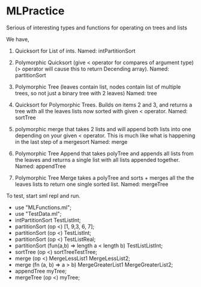 MLPractice
==========

Serious of interesting types and functions for operating on trees and lists

We have,
1. Quicksort for List of ints. 
Named: intPartitionSort

2. Polymorphic Quicksort (give < operator for compares of argument type) (> operator will cause this to return Decending array). 
Named: partitionSort

3. Polymorphic Tree (leaves contain list, nodes contain list of multiple trees, so not just a binary tree with 2 leaves) 
Named: tree

4. Quicksort for Polymorphic Trees.  Builds on items 2 and 3, and returns a tree with all the leaves lists now sorted with given < operator.
Named: sortTree

5. polymorphic merge that takes 2 lists and will append both lists into one depending on your given < operator.  This is much like what is happening in the last step of a mergesort
Named: merge

6.  Polymorphic Tree Append that takes polyTree and appends all lists from the leaves and returns a single list with all lists appended together.
Named: appendTree

7.  Polymorphic Tree Merge takes a polyTree and sorts + merges all the the leaves lists to return one single sorted list.
Named: mergeTree

To test, start sml repl and run.

- use "MLFunctions.ml";
- use "TestData.ml";
- intPartitionSort TestListInt;
- partitionSort (op <) [1, 9,3, 6, 7];
- partitionSort (op <) TestListInt;
- partitionSort (op <) TestListReal;
- partitionSort (fun(a,b) => length a < length b) TestListListInt;
- sortTree (op <) sortTreeTestTree;
- merge (op <) MergeLessList1 MergeLessList2;
- merge (fn (a, b) => a > b) MergeGreaterList1 MergeGreaterList2;
- appendTree myTree;
- mergeTree (op <) myTree;

